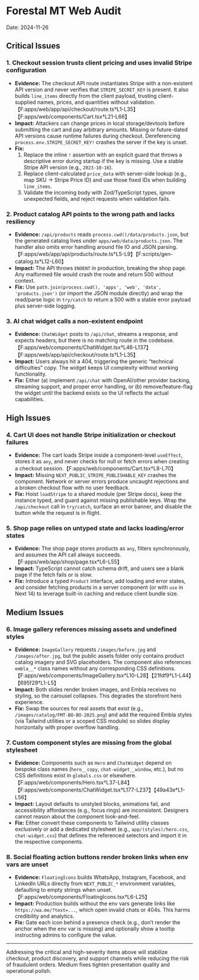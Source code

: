 # Forestal MT Web Audit

Date: 2024-11-26

## Critical Issues

### 1. Checkout session trusts client pricing and uses invalid Stripe configuration
- **Evidence:** The checkout API route instantiates Stripe with a non-existent API version and never verifies that `STRIPE_SECRET_KEY` is present. It also builds `line_items` directly from the client payload, trusting client-supplied names, prices, and quantities without validation.【F:apps/web/app/api/checkout/route.ts†L1-L35】【F:apps/web/components/Cart.tsx†L21-L66】
- **Impact:** Attackers can change prices in local storage/devtools before submitting the cart and pay arbitrary amounts. Missing or future-dated API versions cause runtime failures during checkout. Dereferencing `process.env.STRIPE_SECRET_KEY!` crashes the server if the key is unset.
- **Fix:**
  1. Replace the inline `!` assertion with an explicit guard that throws a descriptive error during startup if the key is missing. Use a stable Stripe API version (e.g., `2023-10-16`).
  2. Replace client-calculated `price_data` with server-side lookup (e.g., map SKU → Stripe Price ID) and use those fixed IDs when building `line_items`.
  3. Validate the incoming body with Zod/TypeScript types, ignore unexpected fields, and reject requests when validation fails.

### 2. Product catalog API points to the wrong path and lacks resiliency
- **Evidence:** `/api/products` reads `process.cwd()/data/products.json`, but the generated catalog lives under `apps/web/data/products.json`. The handler also omits error handling around file IO and JSON parsing.【F:apps/web/app/api/products/route.ts†L5-L9】【F:scripts/gen-catalog.ts†L12-L60】
- **Impact:** The API throws `ENOENT` in production, breaking the shop page. Any malformed file would crash the route and return 500 without context.
- **Fix:** Use `path.join(process.cwd(), 'apps', 'web', 'data', 'products.json')` (or import the JSON module directly) and wrap the read/parse logic in `try/catch` to return a 500 with a stable error payload plus server-side logging.

### 3. AI chat widget calls a non-existent endpoint
- **Evidence:** `ChatWidget` posts to `/api/chat`, streams a response, and expects headers, but there is no matching route in the codebase.【F:apps/web/components/ChatWidget.tsx†L46-L137】【F:apps/web/app/api/checkout/route.ts†L1-L35】
- **Impact:** Users always hit a 404, triggering the generic “technical difficulties” copy. The widget keeps UI complexity without working functionality.
- **Fix:** Either (a) implement `/api/chat` with OpenAI/other provider backing, streaming support, and proper error handling, or (b) remove/feature-flag the widget until the backend exists so the UI reflects the actual capabilities.

## High Issues

### 4. Cart UI does not handle Stripe initialization or checkout failures
- **Evidence:** The cart loads Stripe inside a component-level `useEffect`, stores it as `any`, and never checks for null or fetch errors when creating a checkout session.【F:apps/web/components/Cart.tsx†L8-L70】
- **Impact:** Missing `NEXT_PUBLIC_STRIPE_PUBLISHABLE_KEY` crashes the component. Network or server errors produce uncaught rejections and a broken checkout flow with no user feedback.
- **Fix:** Hoist `loadStripe` to a shared module (per Stripe docs), keep the instance typed, and guard against missing publishable keys. Wrap the `/api/checkout` call in `try/catch`, surface an error banner, and disable the button while the request is in flight.

### 5. Shop page relies on untyped state and lacks loading/error states
- **Evidence:** The shop page stores products as `any`, filters synchronously, and assumes the API call always succeeds.【F:apps/web/app/shop/page.tsx†L6-L55】
- **Impact:** TypeScript cannot catch schema drift, and users see a blank page if the fetch fails or is slow.
- **Fix:** Introduce a typed `Product` interface, add loading and error states, and consider fetching products in a server component (or with `use` in Next 14) to leverage built-in caching and reduce client bundle size.

## Medium Issues

### 6. Image gallery references missing assets and undefined styles
- **Evidence:** `ImageGallery` requests `/images/before.jpg` and `/images/after.jpg`, but the public assets folder only contains product catalog imagery and SVG placeholders. The component also references `embla__*` class names without any corresponding CSS definitions.【F:apps/web/components/ImageGallery.tsx†L10-L28】【21fdf9†L1-L44】【695f29†L1-L5】
- **Impact:** Both slides render broken images, and Embla receives no styling, so the carousel collapses. This degrades the storefront hero experience.
- **Fix:** Swap the sources for real assets that exist (e.g., `/images/catalog/FMT-BO-BO-2025.png`) and add the required Embla styles (via Tailwind utilities or a scoped CSS module) so slides display horizontally with proper overflow handling.

### 7. Custom component styles are missing from the global stylesheet
- **Evidence:** Components such as `Hero` and `ChatWidget` depend on bespoke class names (`hero__copy`, `chat-widget__window`, etc.), but no CSS definitions exist in `globals.css` or elsewhere.【F:apps/web/components/Hero.tsx†L37-L84】【F:apps/web/components/ChatWidget.tsx†L177-L237】【49a43e†L1-L56】
- **Impact:** Layout defaults to unstyled blocks, animations fail, and accessibility affordances (e.g., focus rings) are inconsistent. Designers cannot reason about the component look-and-feel.
- **Fix:** Either convert these components to Tailwind utility classes exclusively or add a dedicated stylesheet (e.g., `app/(styles)/hero.css`, `chat-widget.css`) that defines the referenced selectors and import it in the respective components.

### 8. Social floating action buttons render broken links when env vars are unset
- **Evidence:** `FloatingIcons` builds WhatsApp, Instagram, Facebook, and LinkedIn URLs directly from `NEXT_PUBLIC_*` environment variables, defaulting to empty strings when unset.【F:apps/web/components/FloatingIcons.tsx†L6-L25】
- **Impact:** Production builds without the env vars generate links like `https://wa.me/?text=...`, which open invalid chats or 404s. This harms credibility and analytics.
- **Fix:** Gate each icon behind a presence check (e.g., don’t render the anchor when the env var is missing) and optionally show a tooltip instructing admins to configure the value.

---

Addressing the critical and high-severity items above will stabilize checkout, product discovery, and support channels while reducing the risk of fraudulent orders. Medium fixes tighten presentation quality and operational polish.
